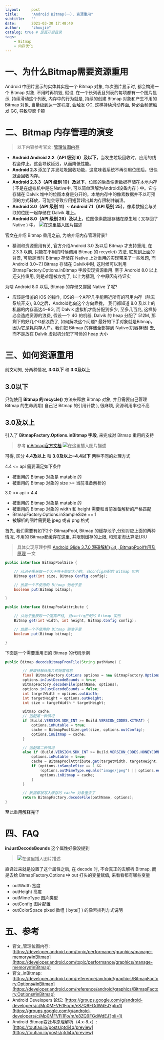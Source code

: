 ```yaml
---
layout:     post
title:      "Android Bitmap(一), 资源重用"
subtitle:   ""
date:       2021-03-30 17:48:40
author:     "zhoujie"
catalog: true # 是否开启目录
tags:
    - Bitmap
    - 内存优化
---
```


# 一、为什么Bitmap需要资源重用
Android 中图片显示的实体其实是一个 Bitmap 对象, 每次图片显示时, 都会构建一个 Bitmap 对象, 不用时再销毁, 假设, 在一个长列表且列表的每项都有一个图片显示, 持续滑动这个列表, 内存中的行为就是, 持续的创建 Bitmap 对象和产生不用的 Bitmap 对象, 当量级到达一定程度, 会触发 GC, 这样持续滑动界面, 势必会频繁触发 GC, 导致界面卡顿

# 二、Bitmap 内存管理的演变
> 以下内容参考官文: [管理位图内存](https://developer.android.com/topic/performance/graphics/manage-memory#inBitmap)

*  **Android Android 2.2（API 级别 8）及以下**，当发生垃圾回收时，应用的线程会停止。这会导致延迟，从而降低性能。
* **Android 2.3** 添加了并发垃圾回收功能，这意味着系统不再引用位图后，很快就会回收内存。
* **Android 2.3.3（API 级别 10）及以下**，位图的后备像素数据存储在本地内存 ( 不是在虚拟机中是在Native中, 可以简单理解为Android设备内存 ) 中。它与存储在 Dalvik 堆中的位图本身是分开的。本地内存中的像素数据并不以可预测的方式释放，可能会导致应用短暂超出其内存限制并崩溃。
*  **Android 3.0（API 级别 11）~ Android 7.1（API 级别 25）**，像素数据会与关联的位图一起存储在 Dalvik 堆上。
* **Android 8.0（API 级别 26）及以上**，位图像素数据存储在原生堆 ( 又存回了Native ) 中。
![在这里插入图片描述](https://img-blog.csdnimg.cn/20210330153900146.png?x-oss-process=image/watermark,type_ZmFuZ3poZW5naGVpdGk,shadow_10,text_aHR0cHM6Ly9ibG9nLmNzZG4ubmV0L3FxXzI1Nzc4MzY5,size_16,color_FFFFFF,t_70)

官文在介绍 Bitmap 重用之前, 为啥介绍内存管理背景?
* 猜测和资源重用有关, 官方介绍Android 3.0 及以后 Bitmap 才支持重用, 在 2.3.3 以前, 只能在不用的时候调用 Bitmap 的 recycle() 方法, 联想到上面的背景, 可能是当时 Bitmap 存储在 Native 上对重用的实现带来了一些难题, 而 Android 3.0~7.1 Bitmap 存储在 Dalvik中时, 这时候可以利用 BitmapFactory.Options.inBitmap 字段实现资源重用. 至于 Android 8.0 以上还支持重用, 则是难题被攻克了, 以上为猜测, 个中原因有待证实

为啥 Android 8.0 以后, Bitmap 的存储又挪回 Native 了呢?
* 应该是借鉴的 iOS 的操作, iOS的一个APP几乎能用近所有的可用内存（除去系统开支), 8.0之后，Android也向这个方向靠拢， 我们都知道 8.0 及以上的机器的内存高达4~8G, 而 Dalvik 虚拟机才能分配到多少, 至多几百兆, 这样势必会造成资源的浪费, 假设一个 4G 的机器, Dalvik 的 heap 分配了 512M, 那剩下的好几个G都浪费了, 如何解决这个问题? 最好的下手对象就是Bitmap，因为它是耗内存大户。我们把 Bitmap 的存储全部挪到 Native(机器存储) 去, 而不是放在 Dalvik 虚拟机分配了可怜的 heap 大小

# 三、如何资源重用
前文可知, 分两种情况, **3.0以下** 和 **3.0及以上**

## 3.0以下
只能使用 **Bitmap 的 recycle()** 方法来释放 Bitmap 对象, 并且需要自己管理 Bitmap 的生命周期( 自己记 Bitmap 的引用计数 ), 很麻烦, 资源利用率也不高

## 3.0及以上
引入了 **BitmapFactory.Options.inBitmap 字段**, 来完成对 Bitmap 重用的支持
> 参考 [inBitmap官方文档](https://developer.android.com/reference/android/graphics/BitmapFactory.Options#inBitmap)
> ![在这里插入图片描述](https://img-blog.csdnimg.cn/20210330155442822.png?x-oss-process=image/watermark,type_ZmFuZ3poZW5naGVpdGk,shadow_10,text_aHR0cHM6Ly9ibG9nLmNzZG4ubmV0L3FxXzI1Nzc4MzY5,size_16,color_FFFFFF,t_70)

可得, 区分 **4.4及以上** 和 **3.0及以上~4.4以下** 两种不同的处理方式

4.4 <= api 需要满足如下条件
* 被重用的 Bitmap 对象是 mutable 的
* 被重用的 Bitmap 对象的 size >= 当前准备解析的

3.0 <= api  < 4.4
* 被重用的 Bitmap 对象是 mutable 的
* 被重用的 Bitmap 对象的 width 和 height 需要和当前准备解析的严格匹配
* BitmapFactory.Options.inSampleSize == 1
* 被解析的图片需要是 jpeg 或者 png 格式



首先, 我们需要有如下2个 BitmapPool, Bitmap 的缓存池子,分别对应上面的两种情况, 不用的 Bitmap都缓存在这里, 并限制缓存的上限, 和规定淘汰算法LRU
>具体实现原理参照 [Android Glide 3.7.0 源码解析(四) , BitmapPool作用及原理](/2021/03/20/markdown-glide3.7.0_4/index.html) 一文

```java
public interface BitmapPoolSize {

	// 从池子里获取一个大于等于指定大小的, 且config匹配的 Bitmap 实例
	Bitmap get(int size, Bitmap.Config config);

	// 放置一个不使用的 Bitmap 到池子里
	boolean put(Bitmap bitmap);

}
```
```java
public interface BitmapPoolAttribute {

	// 从池子里获取一个宽高严格, 且config匹配的 Bitmap 实例
	Bitmap get(int width, int height, Bitmap.Config config);

	// 放置一个不使用的 Bitmap 到池子里
	boolean put(Bitmap bitmap);

}
```

下面是一个需要重用旧的 Bitmap 的代码示例

```java
public Bitmap decodeBitmapFromFile(String pathName) {

        // 获取待解析图片的配置信息
        final BitmapFactory.Options options = new BitmapFactory.Options();
        options.inJustDecodeBounds = true;
        BitmapFactory.decodeFile(pathName, options);
        options.inJustDecodeBounds = false;
        int targetWidth = options.outWidth;
        int targetHeight = options.outHeight;
        int size = targetWidth * targetHeight;

        Bitmap cache;
        // 适配第一种情况
        if (Build.VERSION.SDK_INT >= Build.VERSION_CODES.KITKAT) {
            options.inMutable = true;
            cache = BitmapPoolSize.get(size, options.outConfig);
            options.inBitmap = cache;
        }

		// 适配第二种情况
		else if (Build.VERSION.SDK_INT >= Build.VERSION_CODES.HONEYCOMB) {
            options.inMutable = true;
            cache = BitmapPoolAttribute.get(targetWidth, targetHeight, options.outConfig);
            if (options.inSampleSize == 1 &&
                (options.outMimeType.equals("image/jpeg") || options.equals("image/png"))) {
                options.inBitmap = cache;
            }
        }

        // 数据都被写入缓存的 cache 对象里去了
        return BitmapFactory.decodeFile(pathName, options);
}
```
至此重用解释完毕

# 四、FAQ
**inJustDecodeBounds** 这个属性好像没提到
> ![在这里插入图片描述](https://img-blog.csdnimg.cn/20210330170712826.png?x-oss-process=image/watermark,type_ZmFuZ3poZW5naGVpdGk,shadow_10,text_aHR0cHM6Ly9ibG9nLmNzZG4ubmV0L3FxXzI1Nzc4MzY5,size_16,color_FFFFFF,t_70)

直译过来就是设置了这个属性之后, 在 decode 时, 不会真正的去解析 Bitmap, 而是去给 BitmapFactory.Options 中 out 打头的变量赋值, 来看看都有哪些变量
* outWidth 宽度
* outHeight 高度
* outMimeType 图片类型
* outConfig 图片配置
* outColorSpace pixed 数组 ( byte[] ) 的像素排列方式说明

# 五、参考
* 官文_管理位图内存: [https://developer.android.com/topic/performance/graphics/manage-memory#inBitmap](https://developer.android.com/topic/performance/graphics/manage-memory#inBitmap)
* 官文_inBitmap: [https://developer.android.com/reference/android/graphics/BitmapFactory.Options#inBitmap](https://developer.android.com/reference/android/graphics/BitmapFactory.Options#inBitmap)
* Android Developers 论坛: [https://groups.google.com/g/android-developers/c/Mp0MFVFi1Fo/m/e8ZQ9FGdWdEJ?pli=1](https://groups.google.com/g/android-developers/c/Mp0MFVFi1Fo/m/e8ZQ9FGdWdEJ?pli=1)
* Android Bitmap变迁与原理解析（4.x-8.x）: [https://toutiao.io/posts/ptdi4q/preview](https://toutiao.io/posts/ptdi4q/preview)

